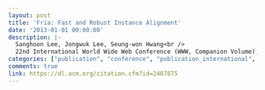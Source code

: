 ```yaml
---
layout: post
title: 'Fria: Fast and Robust Instance Alignment'
date: '2013-01-01 00:00:00'
description: |-
  Sanghoon Lee, Jongwuk Lee, Seung-won Hwang<br />
  22nd International World Wide Web Conference (WWW, Companion Volume), 175-176, 2013
categories: ["publication", "conference", "publication_international", "conference_international"]
comments: true
link: https://dl.acm.org/citation.cfm?id=2487875
---
```

